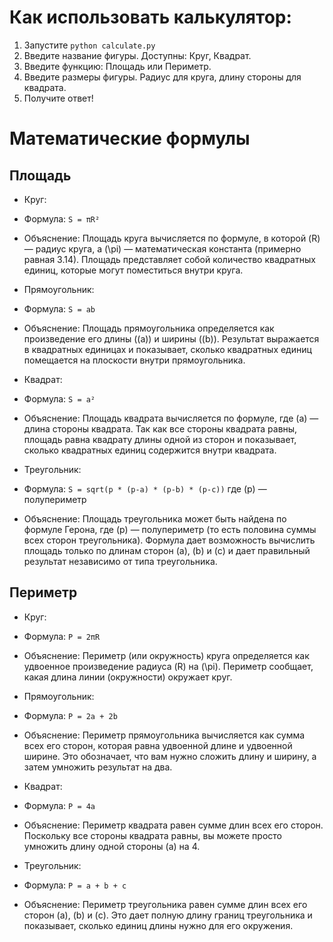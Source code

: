  # Как использовать калькулятор:
1. Запустите `python calculate.py`
2. Введите название фигуры. Доступны: Круг, Квадрат.
3. Введите функцию: Площадь или Периметр.
4. Введите размеры фигуры. Радиус для круга, длину стороны для квадрата.
5. Получите ответ!

# Математические формулы
## Площадь
- Круг:
- Формула: `S = πR²`
- Объяснение: Площадь круга вычисляется по формуле, в которой \(R\) — радиус круга, а \(\pi\) — математическая константа (примерно равная 3.14). Площадь представляет собой количество квадратных единиц, которые могут поместиться внутри круга.

- Прямоугольник:
- Формула: `S = ab`
- Объяснение: Площадь прямоугольника определяется как произведение его длины (\(a\)) и ширины (\(b\)). Результат выражается в квадратных единицах и показывает, сколько квадратных единиц помещается на плоскости внутри прямоугольника.

- Квадрат:
- Формула: `S = a²`
- Объяснение: Площадь квадрата вычисляется по формуле, где \(a\) — длина стороны квадрата. Так как все стороны квадрата равны, площадь равна квадрату длины одной из сторон и показывает, сколько квадратных единиц содержится внутри квадрата.

- Треугольник:
- Формула: `S = sqrt(p * (p-a) * (p-b) * (p-c))` где \(p\) — полупериметр
- Объяснение: Площадь треугольника может быть найдена по формуле Герона, где \(p\) — полупериметр (то есть половина суммы всех сторон треугольника). Формула дает возможность вычислить площадь только по длинам сторон \(a\), \(b\) и \(c\) и дает правильный результат независимо от типа треугольника.

## Периметр
- Круг:
- Формула: `P = 2πR`
- Объяснение: Периметр (или окружность) круга определяется как удвоенное произведение радиуса \(R\) на \(\pi\). Периметр сообщает, какая длина линии (окружности) окружает круг.

- Прямоугольник:
- Формула: `P = 2a + 2b`
- Объяснение: Периметр прямоугольника вычисляется как сумма всех его сторон, которая равна удвоенной длине и удвоенной ширине. Это обозначает, что вам нужно сложить длину и ширину, а затем умножить результат на два.

- Квадрат:
- Формула: `P = 4a`
- Объяснение: Периметр квадрата равен сумме длин всех его сторон. Поскольку все стороны квадрата равны, вы можете просто умножить длину одной стороны \(a\) на 4.

- Треугольник:
- Формула: `P = a + b + c`
- Объяснение: Периметр треугольника равен сумме длин всех его сторон \(a\), \(b\) и \(c\). Это дает полную длину границ треугольника и показывает, сколько единиц длины нужно для его окружения.


